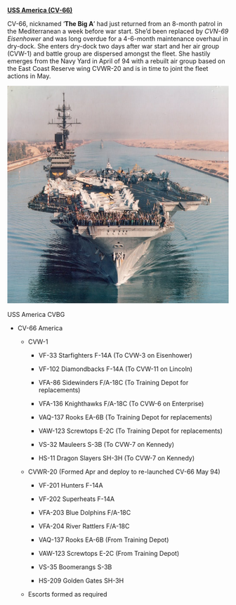 [**USS America
(CV-66)**](https://en.wikipedia.org/wiki/USS_America_(CV-66))

CV-66, nicknamed ‘**The Big A**’ had just returned from an 8-month
patrol in the Mediterranean a week before war start. She’d been replaced
by *CVN-69 Eisenhower* and was long overdue for a 4-6-month maintenance
overhaul in dry-dock. She enters dry-dock two days after war start and
her air group (CVW-1) and battle group are dispersed amongst the fleet.
She hastily emerges from the Navy Yard in April of 94 with a rebuilt air
group based on the East Coast Reserve wing CVWR-20 and is in time to
joint the fleet actions in May.

<img src="/assets\images\nato\us\navy\carriers\america\image1.jpg" style="width:6.5in;height:5.16042in" />

USS America CVBG

-   CV-66 America

    -   CVW-1

        -   VF-33 Starfighters F-14A (To CVW-3 on Eisenhower)

        -   VF-102 Diamondbacks F-14A (To CVW-11 on Lincoln)

        -   VFA-86 Sidewinders F/A-18C (To Training Depot for
            replacements)

        -   VFA-136 Knighthawks F/A-18C (To CVW-6 on Enterprise)

        -   VAQ-137 Rooks EA-6B (To Training Depot for replacements)

        -   VAW-123 Screwtops E-2C (To Training Depot for replacements)

        -   VS-32 Mauleers S-3B (To CVW-7 on Kennedy)

        -   HS-11 Dragon Slayers SH-3H (To CVW-7 on Kennedy)

    -   CVWR-20 (Formed Apr and deploy to re-launched CV-66 May 94)

        -   VF-201 Hunters F-14A

        -   VF-202 Superheats F-14A

        -   VFA-203 Blue Dolphins F/A-18C

        -   VFA-204 River Rattlers F/A-18C

        -   VAQ-137 Rooks EA-6B (From Training Depot)

        -   VAW-123 Screwtops E-2C (From Training Depot)

        -   VS-35 Boomerangs S-3B

        -   HS-209 Golden Gates SH-3H

    -   Escorts formed as required
